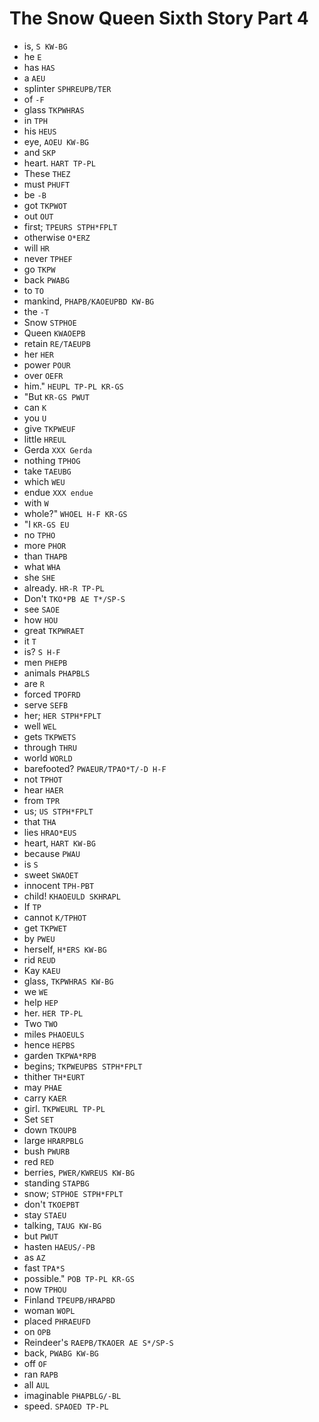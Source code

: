 # The Snow Queen Sixth Story Part 4

* is, `S KW-BG`
* he `E`
* has `HAS`
* a `AEU`
* splinter `SPHREUPB/TER`
* of `-F`
* glass `TKPWHRAS`
* in `TPH`
* his `HEUS`
* eye, `AOEU KW-BG`
* and `SKP`
* heart. `HART TP-PL`
* These `THEZ`
* must `PHUFT`
* be `-B`
* got `TKPWOT`
* out `OUT`
* first; `TPEURS STPH*FPLT`
* otherwise `O*ERZ`
* will `HR`
* never `TPHEF`
* go `TKPW`
* back `PWABG`
* to `TO`
* mankind, `PHAPB/KAOEUPBD KW-BG`
* the `-T`
* Snow `STPHOE`
* Queen `KWAOEPB`
* retain `RE/TAEUPB`
* her `HER`
* power `POUR`
* over `OEFR`
* him." `HEUPL TP-PL KR-GS`
* "But `KR-GS PWUT`
* can `K`
* you `U`
* give `TKPWEUF`
* little `HREUL`
* Gerda `XXX Gerda`
* nothing `TPHOG`
* take `TAEUBG`
* which `WEU`
* endue `XXX endue`
* with `W`
* whole?" `WHOEL H-F KR-GS`
* "I `KR-GS EU`
* no `TPHO`
* more `PHOR`
* than `THAPB`
* what `WHA`
* she `SHE`
* already. `HR-R TP-PL`
* Don't `TKO*PB AE T*/SP-S`
* see `SAOE`
* how `HOU`
* great `TKPWRAET`
* it `T`
* is? `S H-F`
* men `PHEPB`
* animals `PHAPBLS`
* are `R`
* forced `TPOFRD`
* serve `SEFB`
* her; `HER STPH*FPLT`
* well `WEL`
* gets `TKPWETS`
* through `THRU`
* world `WORLD`
* barefooted? `PWAEUR/TPAO*T/-D H-F`
* not `TPHOT`
* hear `HAER`
* from `TPR`
* us; `US STPH*FPLT`
* that `THA`
* lies `HRAO*EUS`
* heart, `HART KW-BG`
* because `PWAU`
* is `S`
* sweet `SWAOET`
* innocent `TPH-PBT`
* child! `KHAOEULD SKHRAPL`
* If `TP`
* cannot `K/TPHOT`
* get `TKPWET`
* by `PWEU`
* herself, `H*ERS KW-BG`
* rid `REUD`
* Kay `KAEU`
* glass, `TKPWHRAS KW-BG`
* we `WE`
* help `HEP`
* her. `HER TP-PL`
* Two `TWO`
* miles `PHAOEULS`
* hence `HEPBS`
* garden `TKPWA*RPB`
* begins; `TKPWEUPBS STPH*FPLT`
* thither `TH*EURT`
* may `PHAE`
* carry `KAER`
* girl. `TKPWEURL TP-PL`
* Set `SET`
* down `TKOUPB`
* large `HRARPBLG`
* bush `PWURB`
* red `RED`
* berries, `PWER/KWREUS KW-BG`
* standing `STAPBG`
* snow; `STPHOE STPH*FPLT`
* don't `TKOEPBT`
* stay `STAEU`
* talking, `TAUG KW-BG`
* but `PWUT`
* hasten `HAEUS/-PB`
* as `AZ`
* fast `TPA*S`
* possible." `POB TP-PL KR-GS`
* now `TPHOU`
* Finland `TPEUPB/HRAPBD`
* woman `WOPL`
* placed `PHRAEUFD`
* on `OPB`
* Reindeer's `RAEPB/TKAOER AE S*/SP-S`
* back, `PWABG KW-BG`
* off `OF`
* ran `RAPB`
* all `AUL`
* imaginable `PHAPBLG/-BL`
* speed. `SPAOED TP-PL`
